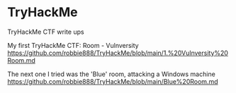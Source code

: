 # TryHackMe
TryHackMe CTF write ups

My first TryHackMe CTF: Room - Vulnversity
https://github.com/robbie888/TryHackMe/blob/main/1.%20Vulnversity%20Room.md

The next one I tried was the 'Blue' room, attacking a Windows machine
https://github.com/robbie888/TryHackMe/blob/main/Blue%20Room.md

